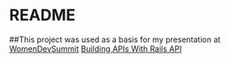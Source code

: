 # README

##This project was used as a basis for my presentation at [WomenDevSummit](https://www.infoq.com/br/presentations/escrevendo-apis-de-forma-descomplicadas-usando-o-rails-api-e-ams?utm_source=presentations_about_women-dev-summit2017&utm_medium=link&utm_campaign=women-dev-summit2017)
[Building APIs With Rails API](https://speakerdeck.com/patybastos/building-apis-with-rails-api)
